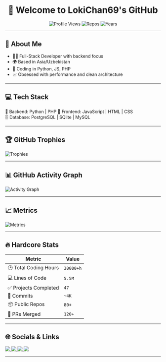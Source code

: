 
<div align="center">

# 👋 Welcome to LokiChan69's GitHub

![Profile Views](https://komarev.com/ghpvc/?username=LokiChan69&color=blueviolet)
![Repos](https://badges.pufler.dev/repos/LokiChan69?color=black)
![Years](https://badges.pufler.dev/years/LokiChan69?color=black)

</div>

---

## 🧠 About Me

- 🧑‍💻 Full-Stack Developer with backend focus
- 🌍 Based in Asia/Uzbekistan
- 🧪 Coding in Python, JS, PHP
- 📈 Obsessed with performance and clean architecture

---

## 💻 Tech Stack


🧠 Backend:    Python | PHP
🎨 Frontend:   JavaScript | HTML | CSS  
🗄️ Database:   PostgreSQL | SQlite | MySQL  


---

## 🏆 GitHub Trophies

![Trophies](https://github-profile-trophy.vercel.app/?username=LokiChan69\&theme=onedark\&no-frame=true\&no-bg=true\&margin-w=6\&row=2\&column=4)

---

## 📊 GitHub Activity Graph

![Activity Graph](https://github-readme-activity-graph.vercel.app/graph?username=LokiChan69\&theme=react-dark\&hide_border=true\&area=true)

---

## 📈 Metrics

![Metrics](https://metrics.lecoq.io/LokiChan69?template=classic\&base=header%2Cactivity%2Ccommunity%2Crepositories%2Cmetadata\&config.timezone=Europe%2FMoscow)

---

## 🔥 Hardcore Stats

| Metric                | Value   |
| --------------------- | ------- |
| 🕒 Total Coding Hours | `30000+h` |
| 💻 Lines of Code      | `5.5M`  |
| ✅ Projects Completed  | `47`    |
| 🚀 Commits            | `~4K`   |
| 📦 Public Repos       | `80+`   |
| 🔧 PRs Merged         | `120+`  |

---


## 🌐 Socials & Links

<p>
  <a href="https://github.com/LokiChan69">
    <img src="https://img.shields.io/badge/GitHub-100000?style=for-the-badge&logo=github&logoColor=white" />
  </a>
  <a href="https://www.instagram.com/cs_loki_/">
    <img src="https://img.shields.io/badge/Instagram-E4405F?style=for-the-badge&logo=instagram&logoColor=white" />
  </a>
  <a href="https://steamcommunity.com/id/yann__/">
    <img src="https://img.shields.io/badge/Steam-000000?style=for-the-badge&logo=steam&logoColor=white" />
  </a>
  <a href="mailto:ibragimnurullayev@gmail.com">
    <img src="https://img.shields.io/badge/Email-D14836?style=for-the-badge&logo=gmail&logoColor=white" />
  </a>
</p>

---


